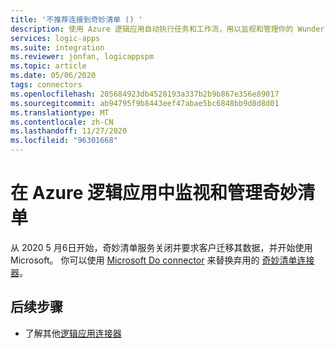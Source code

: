 ```yaml
---
title: '不推荐连接到奇妙清单 () '
description: 使用 Azure 逻辑应用自动执行任务和工作流，用以监视和管理你的 Wunderlist 帐户中的列表、任务、提醒和其他内容
services: logic-apps
ms.suite: integration
ms.reviewer: jonfan, logicappspm
ms.topic: article
ms.date: 05/06/2020
tags: connectors
ms.openlocfilehash: 205684923db4528193a337b2b9b867e356e89017
ms.sourcegitcommit: ab94795f9b8443eef47abae5bc6848bb9d8d8d01
ms.translationtype: MT
ms.contentlocale: zh-CN
ms.lasthandoff: 11/27/2020
ms.locfileid: "96301668"
---
```

# <a name="monitor-and-manage-wunderlist-in-azure-logic-apps"></a>在 Azure 逻辑应用中监视和管理奇妙清单

从 2020 5 月6日开始，奇妙清单服务关闭并要求客户迁移其数据，并开始使用 Microsoft。 你可以使用 [Microsoft Do connector](/connectors/todo/) 来替换弃用的 [奇妙清单连接器](https://preview.flow.microsoft.com/connectors/shared_wunderlist/wunderlist/)。

## <a name="next-steps"></a>后续步骤

* 了解其他[逻辑应用连接器](../connectors/apis-list.md)
